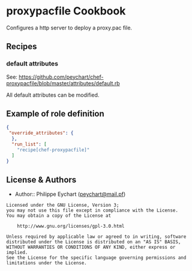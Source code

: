 proxypacfile Cookbook
=====================

Configures a http server to deploy a proxy.pac file.


Recipes
-------
### default attributes

See: https://github.com/peychart/chef-proxypacfile/blob/master/attributes/default.rb

All default attributes can be modified.


Example of role definition
--------------------------

```json
{
 "override_attributes": {
  },
  "run_list": [
    "recipe[chef-proxypacfile]"
  ]
}
```

License & Authors
-----------------

- Author:: Philippe Eychart (peychart@mail.pf)

```text
Licensed under the GNU License, Version 3;
you may not use this file except in compliance with the License.
You may obtain a copy of the License at

    http://www.gnu.org/licenses/gpl-3.0.html

Unless required by applicable law or agreed to in writing, software
distributed under the License is distributed on an "AS IS" BASIS,
WITHOUT WARRANTIES OR CONDITIONS OF ANY KIND, either express or implied.
See the License for the specific language governing permissions and
limitations under the License.
```

